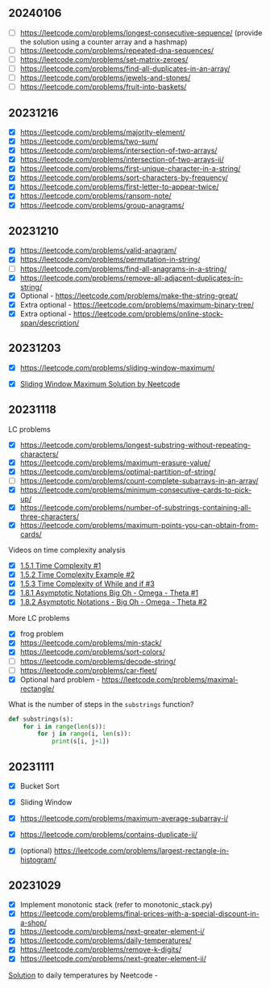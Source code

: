 
## 20240106

- [ ] https://leetcode.com/problems/longest-consecutive-sequence/ (provide the solution using a counter array and a hashmap)
- [ ] https://leetcode.com/problems/repeated-dna-sequences/
- [ ] https://leetcode.com/problems/set-matrix-zeroes/
- [ ] https://leetcode.com/problems/find-all-duplicates-in-an-array/
- [ ] https://leetcode.com/problems/jewels-and-stones/
- [ ] https://leetcode.com/problems/fruit-into-baskets/

## 20231216

- [x] https://leetcode.com/problems/majority-element/
- [x] https://leetcode.com/problems/two-sum/
- [x] https://leetcode.com/problems/intersection-of-two-arrays/
- [x] https://leetcode.com/problems/intersection-of-two-arrays-ii/
- [x] https://leetcode.com/problems/first-unique-character-in-a-string/
- [x] https://leetcode.com/problems/sort-characters-by-frequency/
- [x] https://leetcode.com/problems/first-letter-to-appear-twice/
- [x] https://leetcode.com/problems/ransom-note/
- [x] https://leetcode.com/problems/group-anagrams/

## 20231210

- [x] https://leetcode.com/problems/valid-anagram/
- [x] https://leetcode.com/problems/permutation-in-string/
- [ ] https://leetcode.com/problems/find-all-anagrams-in-a-string/
- [x] https://leetcode.com/problems/remove-all-adjacent-duplicates-in-string/
- [x] Optional - https://leetcode.com/problems/make-the-string-great/
- [x] Extra optional - https://leetcode.com/problems/maximum-binary-tree/
- [x] Extra optional - https://leetcode.com/problems/online-stock-span/description/

## 20231203

- [x] https://leetcode.com/problems/sliding-window-maximum/
- [x] [Sliding Window Maximum Solution by Neetcode](https://www.youtube.com/watch?app=desktop&v=DfljaUwZsOk)


## 20231118

LC problems

- [x] https://leetcode.com/problems/longest-substring-without-repeating-characters/
- [x] https://leetcode.com/problems/maximum-erasure-value/
- [x] https://leetcode.com/problems/optimal-partition-of-string/
- [ ] https://leetcode.com/problems/count-complete-subarrays-in-an-array/
- [x] https://leetcode.com/problems/minimum-consecutive-cards-to-pick-up/
- [x] https://leetcode.com/problems/number-of-substrings-containing-all-three-characters/
- [x] https://leetcode.com/problems/maximum-points-you-can-obtain-from-cards/

Videos on time complexity analysis

- [x] [1.5.1 Time Complexity #1](https://www.youtube.com/watch?v=9TlHvipP5yA)
- [x] [1.5.2 Time Complexity Example #2](https://www.youtube.com/watch?v=9SgLBjXqwd4)
- [x] [1.5.3 Time Complexity of While and if #3](https://www.youtube.com/watch?v=p1EnSvS3urU)
- [x] [1.8.1 Asymptotic Notations Big Oh - Omega - Theta #1](https://www.youtube.com/watch?v=A03oI0znAoc)
- [x] [1.8.2 Asymptotic Notations - Big Oh - Omega - Theta #2](https://www.youtube.com/watch?v=Nd0XDY-jVHs)

More LC problems

- [x] frog problem
- [x] https://leetcode.com/problems/min-stack/ 
- [x] https://leetcode.com/problems/sort-colors/
- [ ] https://leetcode.com/problems/decode-string/
- [ ] https://leetcode.com/problems/car-fleet/
- [x] Optional hard problem - https://leetcode.com/problems/maximal-rectangle/

What is the number of steps in the `substrings` function?

```python
def substrings(s):
    for i in range(len(s)):
        for j in range(i, len(s)):
            print(s[i, j+1])
```


## 20231111

- [x] Bucket Sort
- [x] Sliding Window
- [x] https://leetcode.com/problems/maximum-average-subarray-i/
- [x] https://leetcode.com/problems/contains-duplicate-ii/
- [x] (optional) https://leetcode.com/problems/largest-rectangle-in-histogram/


## 20231029

- [x] Implement monotonic stack (refer to monotonic_stack.py)
- [x] https://leetcode.com/problems/final-prices-with-a-special-discount-in-a-shop/
- [x] https://leetcode.com/problems/next-greater-element-i/
- [x] https://leetcode.com/problems/daily-temperatures/
- [x] https://leetcode.com/problems/remove-k-digits/
- [x] https://leetcode.com/problems/next-greater-element-ii/

[Solution](https://www.youtube.com/watch?v=cTBiBSnjO3c) to daily temperatures by Neetcode - 

